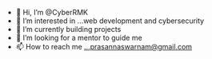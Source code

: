 - 👋 Hi, I’m @CyberRMK
- 👀 I’m interested in ...web development and cybersecurity 
- 🌱 I’m currently building projects
- 💞️ I’m looking for a mentor to guide me
- 📫 How to reach me ...prasannaswarnam@gmail.com 

<!---
CyberRMK/CyberRMK is a ✨ special ✨ repository because its `README.md` (this file) appears on your GitHub profile.
You can click the Preview link to take a look at your changes.
--->
